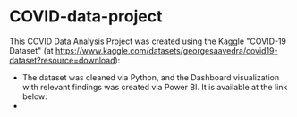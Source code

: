 # COVID-data-project

This COVID Data Analysis Project was created using the Kaggle "COVID-19 Dataset" (at https://www.kaggle.com/datasets/georgesaavedra/covid19-dataset?resource=download):
- The dataset was cleaned via Python, and the Dashboard visualization with relevant findings was created via Power BI. It is available at the link below:
- 
